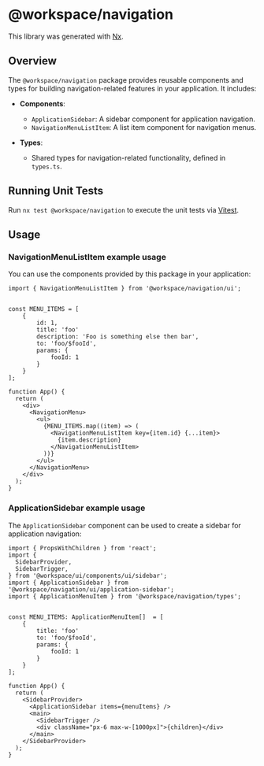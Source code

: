 # @workspace/navigation

This library was generated with [Nx](https://nx.dev).

## Overview

The `@workspace/navigation` package provides reusable components and types for building navigation-related features in your application. It includes:

- **Components**:

  - `ApplicationSidebar`: A sidebar component for application navigation.
  - `NavigationMenuListItem`: A list item component for navigation menus.

- **Types**:
  - Shared types for navigation-related functionality, defined in `types.ts`.

## Running Unit Tests

Run `nx test @workspace/navigation` to execute the unit tests via [Vitest](https://vitest.dev/).

## Usage

### NavigationMenuListItem example usage

You can use the components provided by this package in your application:

```tsx
import { NavigationMenuListItem } from '@workspace/navigation/ui';


const MENU_ITEMS = [
    {
        id: 1,
        title: 'foo'
        description: 'Foo is something else then bar',
        to: 'foo/$fooId',
        params: {
            fooId: 1
        }
    }
];

function App() {
  return (
    <div>
      <NavigationMenu>
        <ul>
          {MENU_ITEMS.map((item) => (
            <NavigationMenuListItem key={item.id} {...item}>
              {item.description}
            </NavigationMenuListItem>
          ))}
        </ul>
      </NavigationMenu>
    </div>
  );
}
```

### ApplicationSidebar example usage

The `ApplicationSidebar` component can be used to create a sidebar for application navigation:

```tsx
import { PropsWithChildren } from 'react';
import {
  SidebarProvider,
  SidebarTrigger,
} from '@workspace/ui/components/ui/sidebar';
import { ApplicationSidebar } from '@workspace/navigation/ui/application-sidebar';
import { ApplicationMenuItem } from '@workspace/navigation/types';


const MENU_ITEMS: ApplicationMenuItem[]  = [
    {
        title: 'foo'
        to: 'foo/$fooId',
        params: {
            fooId: 1
        }
    }
];

function App() {
  return (
    <SidebarProvider>
      <ApplicationSidebar items={menuItems} />
      <main>
        <SidebarTrigger />
        <div className="px-6 max-w-[1000px]">{children}</div>
      </main>
    </SidebarProvider>
  );
}
```
